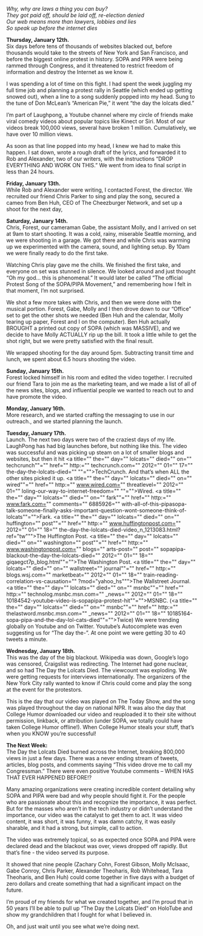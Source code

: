 _Why, why are laws a thing you can buy?  
They got paid off, should be laid off, re-election denied  
Our web means more than lawyers, lobbies and lies  
So speak up before the internet dies_

**Thursday, January 12th.**  
Six days before tens of thousands of websites blacked out, before thousands would take to the streets of New York and San Francisco, and before the biggest online protest in history. SOPA and PIPA were being rammed through Congress, and it threatened to restrict freedom of information and destroy the Internet as we know it.

I was spending a lot of time on this fight. I had spent the week juggling my full time job and planning a protest rally in Seattle (which ended up getting snowed out), when a line to a song suddenly popped into my head. Sung to the tune of Don McLean’s “American Pie,” it went “the day the lolcats died.”

I’m part of Laughpong, a Youtube channel where my circle of friends make viral comedy videos about popular topics like Kinect or Siri. Most of our videos break 100,000 views, several have broken 1 million. Cumulatively, we have over 10 million views.

As soon as that line popped into my head, I knew we had to make this happen. I sat down, wrote a rough draft of the lyrics, and forwarded it to Rob and Alexander, two of our writers, with the instructions “DROP EVERYTHING AND WORK ON THIS.” We went from idea to final script in less than 24 hours.

**Friday, January 13th.**  
While Rob and Alexander were writing, I contacted Forest, the director. We recruited our friend Chris Parker to sing and play the song, secured a cameo from Ben Huh, CEO of The Cheezburger Network, and set up a shoot for the next day,

**Saturday, January 14th.**  
Chris, Forest, our cameraman Gabe, the assistant Molly, and I arrived on set at 9am to start shooting. It was a cold, rainy, miserable Seattle morning, and we were shooting in a garage. We got there and while Chris was warming up we experimented with the camera, sound, and lighting setup. By 10am we were finally ready to do the first take.

Watching Chris play gave me the chills. We finished the first take, and everyone on set was stunned in silence. We looked around and just thought “Oh my god… this is phenomenal.” It would later be called “The official Protest Song of the SOPA/PIPA Movement,” and remembering how I felt in that moment, I’m not surprised.

We shot a few more takes with Chris, and then we were done with the musical portion. Forest, Gabe, Molly and I then drove down to our “Office” set to get the other shots we needed (Ben Huh and the calendar, Molly tearing up paper, Forest and I on the computer). Ben Huh actually BROUGHT a printed out copy of SOPA (which was MASSIVE), and we decide to have Molly ACTUALLY rip up the bill. It took a little while to get the shot right, but we were pretty satisfied with the final result.

We wrapped shooting for the day around 5pm. Subtracting transit time and lunch, we spent about 6.5 hours shooting the video.

**Sunday, January 15th.**  
Forest locked himself in his room and edited the video together. I recruited our friend Tara to join me as the marketing team, and we made a list of all of the news sites, blogs, and influential people we wanted to reach out to and have promote the video.

**Monday, January 16th.**  
More research, and we started crafting the messaging to use in our outreach., and we started planning the launch.

**Tuesday, January 17th.**  
Launch. The next two days were two of the craziest days of my life. LaughPong has had big launches before, but nothing like this. The video was successful and was picking up steam on a lot of smaller blogs and websites, but then it hit <a title="" the="" day="" lolcats="" died="" on="" techcrunch""="" href="" http:="" techcrunch.com="" 2012="" 01="" 17="" the-day-the-lolcats-died="" ""="">TechCrunch</a>. And that’s when ALL the other sites picked it up. <a title="" the="" day="" lolcats="" died="" on="" wired""="" href="" http:="" www.wired.com="" threatlevel="" 2012="" 01="" loling-our-way-to-internet-freedom="" ""="">Wired</a>. <a title="" the="" day="" lolcats="" died="" on="" fark""="" href="" http:="" www.fark.com="" comments="" 6885926="" with-all-of-this-pipasopa-talk-someone-finally-asks-important-question-wont-someone-think-of-lolcats""="">Fark</a>. <a title="" the="" day="" lolcats="" died="" on="" huffington="" post""="" href="" http:="" www.huffingtonpost.com="" 2012="" 01="" 18="" the-day-the-lolcats-died-video_n_1213083.html?ref="tw&quot;&quot;">The Huffington Post</a>. <a title="" the="" day="" lolcats="" died="" on="" washington="" post""="" href="" http:="" www.washingtonpost.com="" blogs="" arts-post="" post="" sopapipa-blackout-the-day-the-lolcats-died="" 2012="" 01="" 18="" giqaegct7p_blog.html""="">The Washington Post</a>. <a title="" the="" day="" lolcats="" died="" on="" wallstreet="" journal""="" href="" http:="" blogs.wsj.com="" marketbeat="" 2012="" 01="" 18="" train-reading-correlation-vs-causation="" ?mod="yahoo_hs&quot;&quot;">The Wallstreet Journal</a>. <a title="" the="" day="" lolcats="" died="" on="" msnbc""="" href="" http:="" technolog.msnbc.msn.com="" _news="" 2012="" 01="" 18="" 10184542-youtube-video-is-sopapipa-protest-hit""="">MSNBC</a>. (<a title="" the="" day="" lolcats="" died="" on="" msnbc""="" href="" http:="" thelastword.msnbc.msn.com="" _news="" 2012="" 01="" 18="" 10185164-sopa-pipa-and-the-day-lol-cats-died""="">Twice</a>) We were trending globally on Youtube and on Twitter. Youtube’s Autocomplete was even suggesting us for “The day the-”. At one point we were getting 30 to 40 tweets a minute.

**Wednesday, January 18th.**  
This was the day of the big blackout. Wikipedia was down, Google’s logo was censored, Craigslist was redirecting. The Internet had gone nuclear, and so had The Day the Lolcats Died. The viewcount was exploding. We were getting requests for interviews internationally. The organizers of the New York City rally wanted to know if Chris could come and play the song at the event for the protestors.

This is the day that our video was played on The Today Show, and the song was played throughout the day on national NPR. It was also the day that College Humor downloaded our video and reuploaded it to their site without permission, linkback, or attribution (under SOPA, we totally could have taken College Humor offline!). When College Humor steals your stuff, that’s when you KNOW you’re successful!

**The Next Week:**  
The Day the Lolcats Died burned across the Internet, breaking 800,000 views in just a few days. There was a never ending stream of tweets, articles, blog posts, and comments saying “This video drove me to call my Congressman.” There were even positive Youtube comments – WHEN HAS THAT EVER HAPPENED BEFORE!?

Many amazing organizations were creating incredible content detailing why SOPA and PIPA were bad and why people should fight it. For the people who are passionate about this and recognize the importance, it was perfect. But for the masses who aren’t in the tech industry or didn’t understand the importance, our video was the catalyst to get them to act. It was video content, it was short, it was funny, it was damn catchy, it was easily sharable, and it had a strong, but simple, call to action.

The video was extremely topical, so as expected once SOPA and PIPA were declared dead and the blackout was over, views dropped off rapidly. But that’s fine - the video served its purpose.

It showed that nine people (Zachary Cohn, Forest Gibson, Molly McIsaac, Gabe Conroy, Chris Parker, Alexander Theoharis, Rob Whitehead, Tara Theoharis, and Ben Huh) could come together in five days with a budget of zero dollars and create something that had a significant impact on the future.

I’m proud of my friends for what we created together, and I’m proud that in 50 years I’ll be able to pull up “The Day the Lolcats Died“ on HoloTube and show my grandchildren that I fought for what I believed in.

Oh, and just wait until you see what we’re doing next.